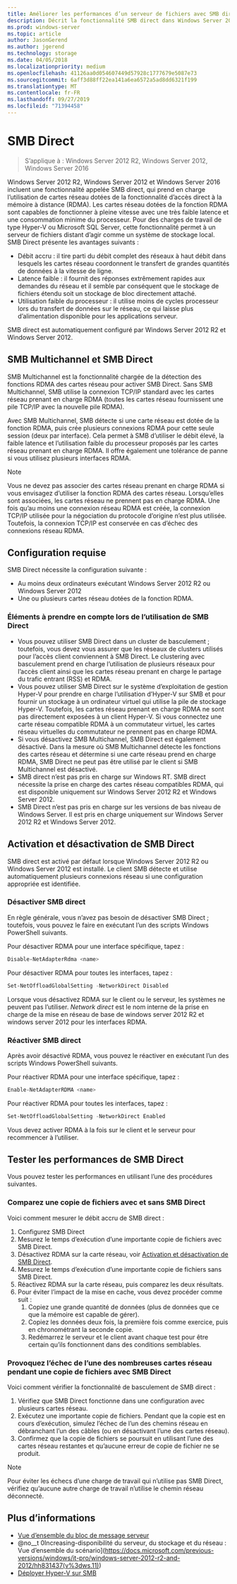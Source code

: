 ```yaml
---
title: Améliorer les performances d’un serveur de fichiers avec SMB direct
description: Décrit la fonctionnalité SMB direct dans Windows Server 2012 R2, Windows Server 2012 et Windows Server 2016.
ms.prod: windows-server
ms.topic: article
author: JasonGerend
ms.author: jgerend
ms.technology: storage
ms.date: 04/05/2018
ms.localizationpriority: medium
ms.openlocfilehash: 41126aa0d054607449d57928c1777679e5087e73
ms.sourcegitcommit: 6aff3d88ff22ea141a6ea6572a5ad8dd6321f199
ms.translationtype: MT
ms.contentlocale: fr-FR
ms.lasthandoff: 09/27/2019
ms.locfileid: "71394458"
---
```

# <a name="smb-direct"></a>SMB Direct

>S’applique à : Windows Server 2012 R2, Windows Server 2012, Windows Server 2016

Windows Server 2012 R2, Windows Server 2012 et Windows Server 2016 incluent une fonctionnalité appelée SMB direct, qui prend en charge l’utilisation de cartes réseau dotées de la fonctionnalité d’accès direct à la mémoire à distance (RDMA). Les cartes réseau dotées de la fonction RDMA sont capables de fonctionner à pleine vitesse avec une très faible latence et une consommation minime du processeur. Pour des charges de travail de type Hyper-V ou Microsoft SQL Server, cette fonctionnalité permet à un serveur de fichiers distant d’agir comme un système de stockage local. SMB Direct présente les avantages suivants :

- Débit accru : il tire parti du débit complet des réseaux à haut débit dans lesquels les cartes réseau coordonnent le transfert de grandes quantités de données à la vitesse de ligne.
- Latence faible : il fournit des réponses extrêmement rapides aux demandes du réseau et il semble par conséquent que le stockage de fichiers étendu soit un stockage de bloc directement attaché.
- Utilisation faible du processeur : il utilise moins de cycles processeur lors du transfert de données sur le réseau, ce qui laisse plus d’alimentation disponible pour les applications serveur.

SMB direct est automatiquement configuré par Windows Server 2012 R2 et Windows Server 2012.

## <a name="smb-multichannel-and-smb-direct"></a>SMB Multichannel et SMB Direct

SMB Multichannel est la fonctionnalité chargée de la détection des fonctions RDMA des cartes réseau pour activer SMB Direct. Sans SMB Multichannel, SMB utilise la connexion TCP/IP standard avec les cartes réseau prenant en charge RDMA (toutes les cartes réseau fournissent une pile TCP/IP avec la nouvelle pile RDMA).

Avec SMB Multichannel, SMB détecte si une carte réseau est dotée de la fonction RDMA, puis crée plusieurs connexions RDMA pour cette seule session (deux par interface). Cela permet à SMB d’utiliser le débit élevé, la faible latence et l’utilisation faible du processeur proposés par les cartes réseau prenant en charge RDMA. Il offre également une tolérance de panne si vous utilisez plusieurs interfaces RDMA.

>[!NOTE]
>Vous ne devez pas associer des cartes réseau prenant en charge RDMA si vous envisagez d’utiliser la fonction RDMA des cartes réseau. Lorsqu’elles sont associées, les cartes réseau ne prennent pas en charge RDMA.
>Une fois qu’au moins une connexion réseau RDMA est créée, la connexion TCP/IP utilisée pour la négociation du protocole d’origine n’est plus utilisée. Toutefois, la connexion TCP/IP est conservée en cas d’échec des connexions réseau RDMA.

## <a name="requirements"></a>Configuration requise

SMB Direct nécessite la configuration suivante :

- Au moins deux ordinateurs exécutant Windows Server 2012 R2 ou Windows Server 2012
- Une ou plusieurs cartes réseau dotées de la fonction RDMA.

### <a name="considerations-when-using-smb-direct"></a>Éléments à prendre en compte lors de l’utilisation de SMB Direct

- Vous pouvez utiliser SMB Direct dans un cluster de basculement ; toutefois, vous devez vous assurer que les réseaux de clusters utilisés pour l’accès client conviennent à SMB Direct. Le clustering avec basculement prend en charge l’utilisation de plusieurs réseaux pour l’accès client ainsi que les cartes réseau prenant en charge le partage du trafic entrant (RSS) et RDMA.
- Vous pouvez utiliser SMB Direct sur le système d’exploitation de gestion Hyper-V pour prendre en charge l’utilisation d’Hyper-V sur SMB et pour fournir un stockage à un ordinateur virtuel qui utilise la pile de stockage Hyper-V. Toutefois, les cartes réseau prenant en charge RDMA ne sont pas directement exposées à un client Hyper-V. Si vous connectez une carte réseau compatible RDMA à un commutateur virtuel, les cartes réseau virtuelles du commutateur ne prennent pas en charge RDMA.
- Si vous désactivez SMB Multichannel, SMB Direct est également désactivé. Dans la mesure où SMB Multichannel détecte les fonctions des cartes réseau et détermine si une carte réseau prend en charge RDMA, SMB Direct ne peut pas être utilisé par le client si SMB Multichannel est désactivé.
- SMB direct n’est pas pris en charge sur Windows RT. SMB direct nécessite la prise en charge des cartes réseau compatibles RDMA, qui est disponible uniquement sur Windows Server 2012 R2 et Windows Server 2012.
- SMB Direct n’est pas pris en charge sur les versions de bas niveau de Windows Server. Il est pris en charge uniquement sur Windows Server 2012 R2 et Windows Server 2012.

## <a name="enabling-and-disabling-smb-direct"></a>Activation et désactivation de SMB Direct

SMB direct est activé par défaut lorsque Windows Server 2012 R2 ou Windows Server 2012 est installé. Le client SMB détecte et utilise automatiquement plusieurs connexions réseau si une configuration appropriée est identifiée.

### <a name="disable-smb-direct"></a>Désactiver SMB direct

En règle générale, vous n’avez pas besoin de désactiver SMB Direct ; toutefois, vous pouvez le faire en exécutant l’un des scripts Windows PowerShell suivants.

Pour désactiver RDMA pour une interface spécifique, tapez :

```PowerShell
Disable-NetAdapterRdma <name>
```

Pour désactiver RDMA pour toutes les interfaces, tapez :

```PowerShell
Set-NetOffloadGlobalSetting -NetworkDirect Disabled
```

Lorsque vous désactivez RDMA sur le client ou le serveur, les systèmes ne peuvent pas l’utiliser. *Network direct* est le nom interne de la prise en charge de la mise en réseau de base de windows server 2012 R2 et windows server 2012 pour les interfaces RDMA.

### <a name="re-enable-smb-direct"></a>Réactiver SMB direct

Après avoir désactivé RDMA, vous pouvez le réactiver en exécutant l’un des scripts Windows PowerShell suivants.

Pour réactiver RDMA pour une interface spécifique, tapez :

```PowerShell
Enable-NetAdapterRDMA <name>
```

Pour réactiver RDMA pour toutes les interfaces, tapez :

```PowerShell
Set-NetOffloadGlobalSetting -NetworkDirect Enabled
```

Vous devez activer RDMA à la fois sur le client et le serveur pour recommencer à l’utiliser.

## <a name="test-performance-of-smb-direct"></a>Tester les performances de SMB Direct

Vous pouvez tester les performances en utilisant l’une des procédures suivantes.

### <a name="compare-a-file-copy-with-and-without-using-smb-direct"></a>Comparez une copie de fichiers avec et sans SMB Direct

Voici comment mesurer le débit accru de SMB direct :

1. Configurez SMB Direct
2. Mesurez le temps d’exécution d’une importante copie de fichiers avec SMB Direct.
3. Désactivez RDMA sur la carte réseau, voir [Activation et désactivation de SMB Direct](#enabling-and-disabling-smb-direct).
4. Mesurez le temps d’exécution d’une importante copie de fichiers sans SMB Direct.
5. Réactivez RDMA sur la carte réseau, puis comparez les deux résultats.
6. Pour éviter l’impact de la mise en cache, vous devez procéder comme suit :
    1. Copiez une grande quantité de données (plus de données que ce que la mémoire est capable de gérer).
    2. Copiez les données deux fois, la première fois comme exercice, puis en chronométrant la seconde copie.
    3. Redémarrez le serveur et le client avant chaque test pour être certain qu’ils fonctionnent dans des conditions semblables.

### <a name="fail-one-of-multiple-network-adapters-during-a-file-copy-with-smb-direct"></a>Provoquez l’échec de l’une des nombreuses cartes réseau pendant une copie de fichiers avec SMB Direct

Voici comment vérifier la fonctionnalité de basculement de SMB direct :

1. Vérifiez que SMB Direct fonctionne dans une configuration avec plusieurs cartes réseau.
2. Exécutez une importante copie de fichiers. Pendant que la copie est en cours d’exécution, simulez l’échec de l’un des chemins réseau en débranchant l’un des câbles (ou en désactivant l’une des cartes réseau).
3. Confirmez que la copie de fichiers se poursuit en utilisant l’une des cartes réseau restantes et qu’aucune erreur de copie de fichier ne se produit.

>[!NOTE]
>Pour éviter les échecs d’une charge de travail qui n’utilise pas SMB Direct, vérifiez qu’aucune autre charge de travail n’utilise le chemin réseau déconnecté.

## <a name="more-information"></a>Plus d’informations

- [Vue d’ensemble du bloc de message serveur](file-server-smb-overview.md)
- @no__t 0Increasing-disponibilité du serveur, du stockage et du réseau : Vue d’ensemble du scénario](<https://docs.microsoft.com/previous-versions/windows/it-pro/windows-server-2012-r2-and-2012/hh831437(v%3dws.11)>)
- [Déployer Hyper-V sur SMB](<https://docs.microsoft.com/previous-versions/windows/it-pro/windows-server-2012-r2-and-2012/jj134187(v%3dws.11)>)
